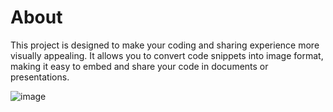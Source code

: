 # About #
This project is designed to make your coding and sharing experience more visually appealing. It allows you to convert code snippets into image format, making it easy to embed and share your code in documents or presentations.

![image](https://media.discordapp.net/attachments/858035865489506336/1167520157959209030/image.png?ex=654e6ce1&is=653bf7e1&hm=775b45af8bfe4ae358becafa615b099a47a18e34643ba676832cc29e21e7fc25&=&width=1046&height=565)